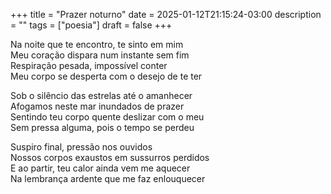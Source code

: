 +++
title = "Prazer noturno"
date = 2025-01-12T21:15:24-03:00
description = ""
tags = ["poesia"]
draft = false
+++

Na noite que te encontro, te sinto em mim\
Meu coração dispara num instante sem fim\
Respiração pesada, impossível conter\
Meu corpo se desperta com o desejo de te ter

Sob o silêncio das estrelas até o amanhecer\
Afogamos neste mar inundados de prazer\
Sentindo teu corpo quente deslizar com o meu\
Sem pressa alguma, pois o tempo se perdeu

Suspiro final, pressão nos ouvidos\
Nossos corpos exaustos em sussurros perdidos\
E ao partir, teu calor ainda vem me aquecer\
Na lembrança ardente que me faz enlouquecer
